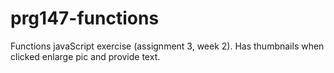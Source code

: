 # prg147-functions
Functions javaScript exercise (assignment 3, week 2). Has thumbnails when clicked enlarge pic and provide text.
